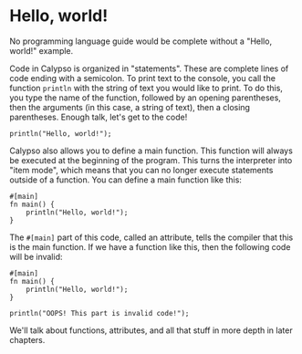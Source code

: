 # Hello, world!

No programming language guide would be complete without a "Hello, world!" example.

Code in Calypso is organized in "statements". These are complete lines of code ending with a semicolon.
To print text to the console, you call the function `println` with the string of text you would like to print.
To do this, you type the name of the function, followed by an opening parentheses, then the arguments
(in this case, a string of text), then a closing parentheses. Enough talk, let's get to the code!

```calypso
println("Hello, world!");
```

Calypso also allows you to define a main function. This function will always be executed at the beginning of the program.
This turns the interpreter into "item mode", which means that you can no longer execute statements outside of a function.
You can define a main function like this:

```calypso
#[main]
fn main() {
    println("Hello, world!");
}
```

The `#[main]` part of this code, called an attribute, tells the compiler that this is the main function. If we have a
function like this, then the following code will be invalid:

```calypso
#[main]
fn main() {
    println("Hello, world!");
}

println("OOPS! This part is invalid code!");
```

We'll talk about functions, attributes, and all that stuff in more depth in later chapters.
